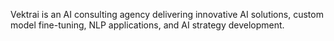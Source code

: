 Vektrai is an AI consulting agency delivering innovative AI solutions, custom model fine-tuning, NLP applications, and AI strategy development.

